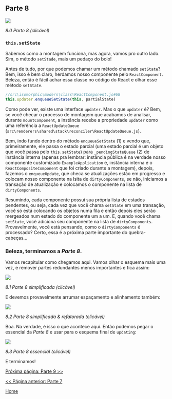 ## Parte 8

[![](https://rawgit.com/Bogdan-Lyashenko/Under-the-hood-ReactJS/master/stack/images/8/part-8.svg)](https://rawgit.com/Bogdan-Lyashenko/Under-the-hood-ReactJS/master/stack/images/8/part-8.svg)

<em>8.0 Parte 8 (clicável)</em>

### `this.setState`

Sabemos como a montagem funciona, mas agora, vamos pro outro lado. Sim, o método `setStade`, mais um pedaço do bolo!

Antes de tudo, por que podemos chamar um método chamado `setState`? Bem, isso é bem claro, herdamos nosso componente pelo `ReactComponent`. Beleza, então é fácil achar essa classe no código do React e olhar esse método `setState`.

```javascript
//src\isomorphic\modern\class\ReactComponent.js#68
this.updater.enqueueSetState(this, partialState)
```
Como pode ver, existe uma interface `updater`. Mas o que `updater` é? Bem, se você checar o processo de montagem que acabamos de analisar, durante `mountComponent`, a instância recebe a propriedade `updater` como uma referência a `ReactUpdateQueue` (`src\renderers\shared\stack\reconciler\ReactUpdateQueue.js`).

Bem, indo fundo dentro do método `enqueueSetState` (1) e vendo que, primeiramente, ele passa o estado parcial (uma estado parcial é um objeto que você passa pelo `this.setState`) para `_pendingStateQueue` (2) de instância interna (apenas pra lembrar: instância pública é na verdade nosso componente customizado `ExampleApplication` e, instância interna é o `ReactCompositeComponent` que foi criado durante a montagem), depois, fazemos o `enqueueUpdate`, que checa se atualizações estão em progresso e colocam nosso componente na lsita de `dirtyComponents`, se não, iniciamos a transação de atualização e colocamos o componente na lista de `dirtyComponents`.

Resumindo, cada componente possui sua própria lista de estados pendentes, ou seja, cada vez que você chama `setState` em uma transação, você só está colocando os objetos numa fila e então depois eles serão mergeados num estado do componente um a um. E, quando você chama `setState`, você adiciona seu componente na lista de `dirtyComponents`. Provavelmente, você está pensando, como o `dirtyComponents` é processado? Certo, essa é a próxima parte importante do quebra-cabeças...

### Beleza, terminamos a *Parte 8*.

Vamos recapitular como chegamos aqui. Vamos olhar o esquema mais uma vez, e remover partes redundantes menos importantes e fica assim:

[![](https://rawgit.com/Bogdan-Lyashenko/Under-the-hood-ReactJS/master/stack/images/8/part-8-A.svg)](https://rawgit.com/Bogdan-Lyashenko/Under-the-hood-ReactJS/master/stack/images/8/part-8-A.svg)

<em>8.1 Parte 8 simplificada (clicável)</em>

E devemos provavelmente arrumar espaçamento e alinhamento também:

[![](https://rawgit.com/Bogdan-Lyashenko/Under-the-hood-ReactJS/master/stack/images/8/part-8-B.svg)](https://rawgit.com/Bogdan-Lyashenko/Under-the-hood-ReactJS/master/stack/images/8/part-8-B.svg)

<em>8.2 Parte 8 simplificada & refatorada (clicável)</em>

Boa. Na verdade, é isso o que acontece aqui. Então podemos pegar o essencial da *Parte 8* e usar para o esquema final de `updating`:

[![](https://rawgit.com/Bogdan-Lyashenko/Under-the-hood-ReactJS/master/stack/images/8/part-8-C.svg)](https://rawgit.com/Bogdan-Lyashenko/Under-the-hood-ReactJS/master/stack/images/8/part-8-C.svg)

<em>8.3 Parte 8 essencial (clicável)</em>

E terminamos!


[Próxima página: Parte 9 >>](./Part-9.md)

[<< Página anterior: Parte 7](./Part-7.md)


[Home](../../README.md)
